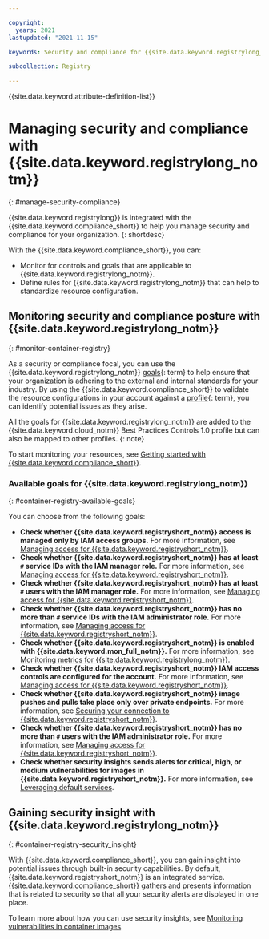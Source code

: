 ```yaml
---

copyright:
  years: 2021
lastupdated: "2021-11-15"

keywords: Security and compliance for {{site.data.keyword.registrylong_notm}}, security for {{site.data.keyword.registrylong_notm}}, compliance for {{site.data.keyword.registrylong_notm}},

subcollection: Registry

---
```


{{site.data.keyword.attribute-definition-list}}


# Managing security and compliance with {{site.data.keyword.registrylong_notm}}
{: #manage-security-compliance}

{{site.data.keyword.registrylong}} is integrated with the {{site.data.keyword.compliance_short}} to help you manage security and compliance for your organization.
{: shortdesc}

With the {{site.data.keyword.compliance_short}}, you can:

- Monitor for controls and goals that are applicable to {{site.data.keyword.registrylong_notm}}.
- Define rules for {{site.data.keyword.registrylong_notm}} that can help to standardize resource configuration.


## Monitoring security and compliance posture with {{site.data.keyword.registrylong_notm}}
{: #monitor-container-registry}

As a security or compliance focal, you can use the {{site.data.keyword.registrylong_notm}} [goals](#x2117978){: term} to help ensure that your organization is adhering to the external and internal standards for your industry. By using the {{site.data.keyword.compliance_short}} to validate the resource configurations in your account against a [profile](#x2034950){: term}, you can identify potential issues as they arise.

All the goals for {{site.data.keyword.registrylong_notm}} are added to the {{site.data.keyword.cloud_notm}} Best Practices Controls 1.0 profile but can also be mapped to other profiles.
{: note}

To start monitoring your resources, see [Getting started with {{site.data.keyword.compliance_short}}](/docs/security-compliance?topic=security-compliance-getting-started).


### Available goals for {{site.data.keyword.registrylong_notm}}
{: #container-registry-available-goals}

You can choose from the following goals:

- **Check whether {{site.data.keyword.registryshort_notm}} access is managed only by IAM access groups.** For more information, see [Managing access for {{site.data.keyword.registryshort_notm}}](/docs/Registry?topic=Registry-iam).
- **Check whether {{site.data.keyword.registryshort_notm}} has at least `#` service IDs with the IAM manager role.** For more information, see [Managing access for {{site.data.keyword.registryshort_notm}}](/docs/Registry?topic=Registry-iam).
- **Check whether {{site.data.keyword.registryshort_notm}} has at least `#` users with the IAM manager role.** For more information, see [Managing access for {{site.data.keyword.registryshort_notm}}](/docs/Registry?topic=Registry-iam).
- **Check whether {{site.data.keyword.registryshort_notm}} has no more than `#` service IDs with the IAM administrator role.** For more information, see [Managing access for {{site.data.keyword.registryshort_notm}}](/docs/Registry?topic=Registry-iam).
- **Check whether {{site.data.keyword.registryshort_notm}} is enabled with {{site.data.keyword.mon_full_notm}}.** For more information, see [Monitoring metrics for {{site.data.keyword.registrylong_notm}}](/docs/Registry?topic=Registry-registry_monitor).
- **Check whether {{site.data.keyword.registryshort_notm}} IAM access controls are configured for the account.** For more information, see [Managing access for {{site.data.keyword.registryshort_notm}}](/docs/Registry?topic=Registry-iam).
- **Check whether {{site.data.keyword.registryshort_notm}} image pushes and pulls take place only over private endpoints.** For more information, see [Securing your connection to {{site.data.keyword.registryshort_notm}}](/docs/Registry?topic=Registry-registry_private).
- **Check whether {{site.data.keyword.registryshort_notm}} has no more than `#` users with the IAM administrator role.** For more information, see [Managing access for {{site.data.keyword.registryshort_notm}}](/docs/Registry?topic=Registry-iam).
- **Check whether security insights sends alerts for critical, high, or medium vulnerabilities for images in {{site.data.keyword.registryshort_notm}}.** For more information, see [Leveraging default services](/docs/security-advisor?topic=security-advisor-setup-services).

## Gaining security insight with {{site.data.keyword.registrylong_notm}}
{: #container-registry-security_insight}

With {{site.data.keyword.compliance_short}}, you can gain insight into potential issues through built-in security capabilities. By default, {{site.data.keyword.registryshort_notm}} is an integrated service. {{site.data.keyword.compliance_short}} gathers and presents information that is related to security so that all your security alerts are displayed in one place.

To learn more about how you can use security insights, see [Monitoring vulnerabilities in container images](/docs/security-advisor?topic=security-advisor-setup-services#setup-images).


